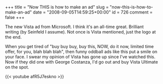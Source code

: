 +++
title = "Now THIS is how to make an ad"
slug = "now-this-is-how-to-make-an-ad"
date = "2008-09-05T14:59:25+00:00"
id = 726
comment = false
+++

The new Vista ad from Microsoft. I think it's an all-time great. Brilliant writing (by Seinfeld I assume). Not once is Vista mentioned, just the logo at the end. 

When you get tired of "buy buy buy, buy this, NOW, do it now, limited time offer, for you, blah blah blah", then funny oddball ads like this put a smile on your face. I swear my opinion of Vista has gone up since I've watched this. Now if they did one with George Costanza, I'd go out and buy Vista Ultimate on the spot.

{{< youtube afR5J7eskno >}}

